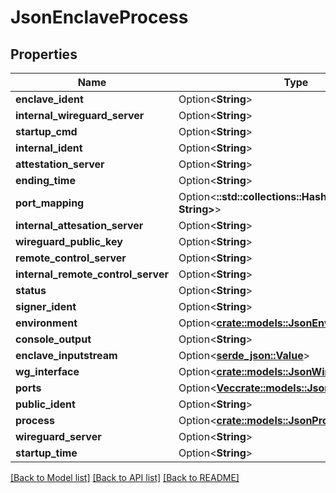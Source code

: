 # JsonEnclaveProcess

## Properties

Name | Type | Description | Notes
------------ | ------------- | ------------- | -------------
**enclave_ident** | Option<**String**> |  | [optional]
**internal_wireguard_server** | Option<**String**> |  | [optional]
**startup_cmd** | Option<**String**> |  | [optional]
**internal_ident** | Option<**String**> |  | [optional]
**attestation_server** | Option<**String**> |  | [optional]
**ending_time** | Option<**String**> |  | [optional]
**port_mapping** | Option<**::std::collections::HashMap<String, String>**> |  | [optional]
**internal_attesation_server** | Option<**String**> |  | [optional]
**wireguard_public_key** | Option<**String**> |  | [optional]
**remote_control_server** | Option<**String**> |  | [optional]
**internal_remote_control_server** | Option<**String**> |  | [optional]
**status** | Option<**String**> |  | [optional]
**signer_ident** | Option<**String**> |  | [optional]
**environment** | Option<[**crate::models::JsonEnvironment**](json_Environment.md)> |  | [optional]
**console_output** | Option<**String**> |  | [optional]
**enclave_inputstream** | Option<[**serde_json::Value**](.md)> |  | [optional]
**wg_interface** | Option<[**crate::models::JsonWireguardInterface**](json_WireguardInterface.md)> |  | [optional]
**ports** | Option<[**Vec<crate::models::JsonEnclavePort>**](json_EnclavePort.md)> |  | [optional]
**public_ident** | Option<**String**> |  | [optional]
**process** | Option<[**crate::models::JsonProcess**](json_Process.md)> |  | [optional]
**wireguard_server** | Option<**String**> |  | [optional]
**startup_time** | Option<**String**> |  | [optional]

[[Back to Model list]](../README.md#documentation-for-models) [[Back to API list]](../README.md#documentation-for-api-endpoints) [[Back to README]](../README.md)


